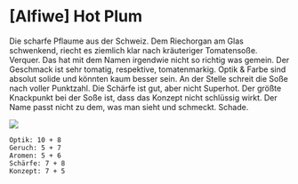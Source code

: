 # \[Alfiwe\] Hot Plum

Die scharfe Pflaume aus der Schweiz. Dem Riechorgan am Glas schwenkend, riecht es ziemlich klar nach kräuteriger Tomatensoße. Verquer. Das hat mit dem Namen irgendwie nicht so richtig was gemein. Der Geschmack ist sehr tomatig, respektive, tomatenmarkig. Optik & Farbe sind absolut solide und könnten kaum besser sein. An der Stelle schreit die Soße nach voller Punktzahl. Die Schärfe ist gut, aber nicht Superhot. Der größte Knackpunkt bei der Soße ist, dass das Konzept nicht schlüssig wirkt. Der Name passt nicht zu dem, was man sieht und schmeckt. Schade.

![](https://farm8.staticflickr.com/7830/45691633605_d72d385e9a_b.jpg)

```text
Optik: 10 + 8
Geruch: 5 + 7
Aromen: 5 + 6
Schärfe: 7 + 8
Konzept: 7 + 5
```


